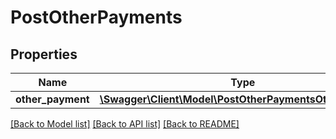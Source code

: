 # PostOtherPayments

## Properties
Name | Type | Description | Notes
------------ | ------------- | ------------- | -------------
**other_payment** | [**\Swagger\Client\Model\PostOtherPaymentsOtherPayment**](PostOtherPaymentsOtherPayment.md) |  | 

[[Back to Model list]](../README.md#documentation-for-models) [[Back to API list]](../README.md#documentation-for-api-endpoints) [[Back to README]](../README.md)


